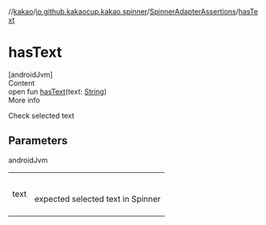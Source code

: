 //[kakao](../../../index.md)/[io.github.kakaocup.kakao.spinner](../index.md)/[SpinnerAdapterAssertions](index.md)/[hasText](has-text.md)



# hasText  
[androidJvm]  
Content  
open fun [hasText](has-text.md)(text: [String](https://kotlinlang.org/api/latest/jvm/stdlib/kotlin/-string/index.html))  
More info  


Check selected text



## Parameters  
  
androidJvm  
  
| | |
|---|---|
| <a name="io.github.kakaocup.kakao.spinner/SpinnerAdapterAssertions/hasText/#kotlin.String/PointingToDeclaration/"></a>text| <a name="io.github.kakaocup.kakao.spinner/SpinnerAdapterAssertions/hasText/#kotlin.String/PointingToDeclaration/"></a><br><br>expected selected text in Spinner<br><br>|
  
  



